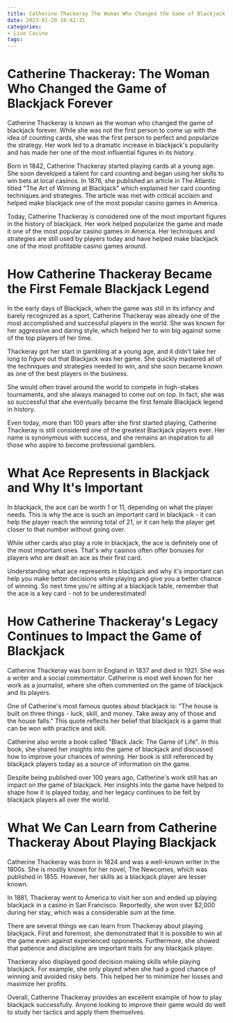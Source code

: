 ```yaml
---
title: Catherine Thackeray The Woman Who Changed the Game of Blackjack Forever
date: 2023-01-20 16:42:31
categories:
- Live Casino
tags:
---
```



#  Catherine Thackeray: The Woman Who Changed the Game of Blackjack Forever

Catherine Thackeray is known as the woman who changed the game of blackjack forever. While she was not the first person to come up with the idea of counting cards, she was the first person to perfect and popularize the strategy. Her work led to a dramatic increase in blackjack's popularity and has made her one of the most influential figures in its history.

Born in 1842, Catherine Thackeray started playing cards at a young age. She soon developed a talent for card counting and began using her skills to win bets at local casinos. In 1876, she published an article in The Atlantic titled "The Art of Winning at Blackjack" which explained her card counting techniques and strategies. The article was met with critical acclaim and helped make blackjack one of the most popular casino games in America.

Today, Catherine Thackeray is considered one of the most important figures in the history of blackjack. Her work helped popularize the game and made it one of the most popular casino games in America. Her techniques and strategies are still used by players today and have helped make blackjack one of the most profitable casino games around.

#  How Catherine Thackeray Became the First Female Blackjack Legend 

In the early days of Blackjack, when the game was still in its infancy and barely recognized as a sport, Catherine Thackeray was already one of the most accomplished and successful players in the world. She was known for her aggressive and daring style, which helped her to win big against some of the top players of her time.

Thackeray got her start in gambling at a young age, and it didn't take her long to figure out that Blackjack was her game. She quickly mastered all of the techniques and strategies needed to win, and she soon became known as one of the best players in the business.

She would often travel around the world to compete in high-stakes tournaments, and she always managed to come out on top. In fact, she was so successful that she eventually became the first female Blackjack legend in history.

Even today, more than 100 years after she first started playing, Catherine Thackeray is still considered one of the greatest Blackjack players ever. Her name is synonymous with success, and she remains an inspiration to all those who aspire to become professional gamblers.

#  What Ace Represents in Blackjack and Why It's Important 

In blackjack, the ace can be worth 1 or 11, depending on what the player needs. This is why the ace is such an important card in blackjack - it can help the player reach the winning total of 21, or it can help the player get closer to that number without going over. 

While other cards also play a role in blackjack, the ace is definitely one of the most important ones. That's why casinos often offer bonuses for players who are dealt an ace as their first card. 

Understanding what ace represents in blackjack and why it's important can help you make better decisions while playing and give you a better chance of winning. So next time you're sitting at a blackjack table, remember that the ace is a key card - not to be underestimated!

#  How Catherine Thackeray's Legacy Continues to Impact the Game of Blackjack 

Catherine Thackeray was born in England in 1837 and died in 1921. She was a writer and a social commentator. Catherine is most well known for her work as a journalist, where she often commented on the game of blackjack and its players.

One of Catherine's most famous quotes about blackjack is: "The house is built on three things - luck, skill, and money. Take away any of those and the house falls." This quote reflects her belief that blackjack is a game that can be won with practice and skill.

Catherine also wrote a book called "Black Jack: The Game of Life". In this book, she shared her insights into the game of blackjack and discussed how to improve your chances of winning. Her book is still referenced by blackjack players today as a source of information on the game.

Despite being published over 100 years ago, Catherine's work still has an impact on the game of blackjack. Her insights into the game have helped to shape how it is played today, and her legacy continues to be felt by blackjack players all over the world.

#  What We Can Learn from Catherine Thackeray About Playing Blackjack

Catherine Thackeray was born in 1824 and was a well-known writer in the 1800s. She is mostly known for her novel, The Newcomes, which was published in 1855. However, her skills as a blackjack player are lesser known.

In 1881, Thackeray went to America to visit her son and ended up playing blackjack in a casino in San Francisco. Reportedly, she won over $2,000 during her stay, which was a considerable sum at the time.

There are several things we can learn from Thackeray about playing blackjack. First and foremost, she demonstrated that it is possible to win at the game even against experienced opponents. Furthermore, she showed that patience and discipline are important traits for any blackjack player.

Thackeray also displayed good decision making skills while playing blackjack. For example, she only played when she had a good chance of winning and avoided risky bets. This helped her to minimize her losses and maximize her profits.

Overall, Catherine Thackeray provides an excellent example of how to play blackjack successfully. Anyone looking to improve their game would do well to study her tactics and apply them themselves.